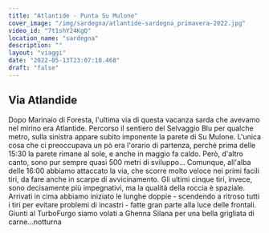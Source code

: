```yaml
---
title: "Atlantide - Punta Su Mulone"
cover_image: "/img/sardegna/atlantide-sardegna_primavera-2022.jpg"
video_id: "7t1shY24KgQ"
location_name: "sardegna"
description: ""
layout: "viaggi"
date: "2022-05-13T23:07:18.468"
draft: "false"
---
```


## Via Atlandide

Dopo Marinaio di Foresta, l'ultima via di questa vacanza sarda che avevamo nel mirino era Atlantide. Percorso il sentiero del Selvaggio Blu per qualche metro, sulla sinistra appare subito imponente la parete di Su Mulone.
L'unica cosa che ci preoccupava un pò era l'orario di partenza, perché prima delle 15:30 la parete rimane al sole, e anche in maggio fa caldo.
Però, d'altro canto, sono pur sempre quasi 500 metri di sviluppo... Comunque, all'alba delle 16:00 abbiamo attaccato la via, che scorre molto veloce nei primi facili tiri, da fare anche in scarpe di avvicinamento. Gli ultimi cinque tiri, invece, sono decisamente più impegnativi, ma la qualità della roccia è spaziale.
Arrivati in cima abbiamo iniziato le lunghe doppie - scendendo a ritroso tutti i tiri per evitare problemi di incastri - fatte gran parte alla luce delle frontali. 
Giunti al TurboFurgo siamo volati a Ghenna Silana per una bella grigliata di carne...notturna